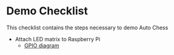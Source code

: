 # Demo Checklist
This checklist contains the steps necessary to demo Auto Chess

- Attach LED matrix to Raspberry Pi
    - [GPIO diagram](https://az835927.vo.msecnd.net/sites/iot/Resources/images/PinMappings/RP2_Pinout.png)
